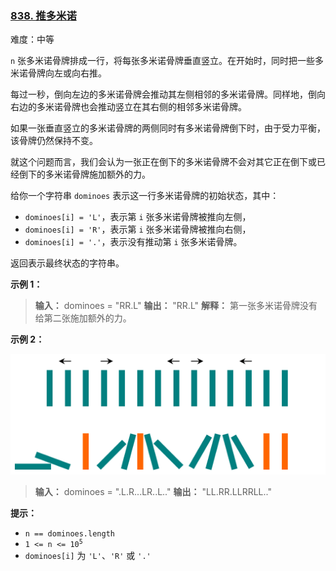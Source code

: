 ### [838\. 推多米诺](https://leetcode.cn/problems/push-dominoes/)

难度：中等

`n` 张多米诺骨牌排成一行，将每张多米诺骨牌垂直竖立。在开始时，同时把一些多米诺骨牌向左或向右推。

每过一秒，倒向左边的多米诺骨牌会推动其左侧相邻的多米诺骨牌。同样地，倒向右边的多米诺骨牌也会推动竖立在其右侧的相邻多米诺骨牌。

如果一张垂直竖立的多米诺骨牌的两侧同时有多米诺骨牌倒下时，由于受力平衡，该骨牌仍然保持不变。

就这个问题而言，我们会认为一张正在倒下的多米诺骨牌不会对其它正在倒下或已经倒下的多米诺骨牌施加额外的力。

给你一个字符串 `dominoes` 表示这一行多米诺骨牌的初始状态，其中：

- `dominoes[i] = 'L'`，表示第 `i` 张多米诺骨牌被推向左侧，
- `dominoes[i] = 'R'`，表示第 `i` 张多米诺骨牌被推向右侧，
- `dominoes[i] = '.'`，表示没有推动第 `i` 张多米诺骨牌。

返回表示最终状态的字符串。

**示例 1：**

> **输入：** dominoes = "RR.L"
> **输出：** "RR.L"
> **解释：** 第一张多米诺骨牌没有给第二张施加额外的力。

**示例 2：**

![](./assets/img/Question0838.png)

> **输入：** dominoes = ".L.R...LR..L.."
> **输出：** "LL.RR.LLRRLL.."

**提示：**

- `n == dominoes.length`
- <code>1 <= n <= 10<sup>5</sup></code>
- `dominoes[i]` 为 `'L'`、`'R'` 或 `'.'`
